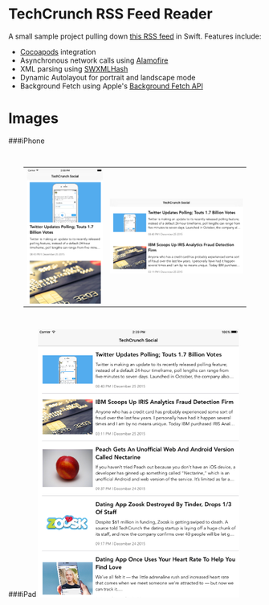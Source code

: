 # TechCrunch RSS Feed Reader

A small sample project pulling down [this RSS feed](http://feeds.feedburner.com/TechCrunch/social?fmt=xml) in Swift. Features include:

* [Cocoapods](https://cocoapods.org) integration
* Asynchronous network calls using [Alamofire](https://github.com/Alamofire/Alamofire)
* XML parsing using [SWXMLHash](https://github.com/drmohundro/SWXMLHash)
* Dynamic Autolayout for portrait and landscape mode
* Background Fetch using Apple's [Background Fetch API](https://developer.apple.com/library/ios/documentation/iPhone/Conceptual/iPhoneOSProgrammingGuide/BackgroundExecution/BackgroundExecution.html)

# Images
###iPhone
<table style="border:none;padding:30px"><tr><td>
<img src="https://github.com/adela-chang/techcrunch/blob/master/iphone-portrait.png" width=200px></td><td>
<img src="https://github.com/adela-chang/techcrunch/blob/master/iphone-landscape.png" width=350px></td></tr></table>
###iPad
<img src="https://github.com/adela-chang/techcrunch/blob/master/ipad.png" width="400px">
